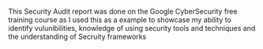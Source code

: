 This Security Audit report was done on the Google CyberSecurity free training course as I used this as a example to showcase my ability to identify vulunibilities, knowledge of using security tools and techniques and the understanding of Secruity frameworks

